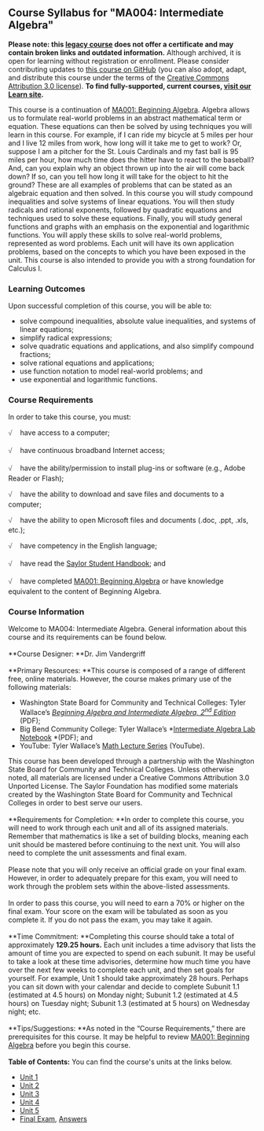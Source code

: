 Course Syllabus for "MA004: Intermediate Algebra"
-------------------------------------------------

**Please note: this [legacy course](https://sayloracademy.zendesk.com/hc/en-us/articles/206089967) does not offer a certificate and may contain 
broken links and outdated information.** Although archived, it is open 
for learning without registration or enrollment. Please consider contributing 
updates to [this course on GitHub](https://github.com/saylordotorg/course_ma004) 
(you can also adopt, adapt, and distribute this course under the terms of 
the [Creative Commons Attribution 3.0 license](http://creativecommons.org/licenses/by/3.0/)). **To find fully-supported, current courses, [visit our 
Learn site](https://learn.saylor.org).**

This course is a continuation of [MA001: Beginning
Algebra](http://www.saylor.org/courses/ma001/). Algebra allows us to
formulate real-world problems in an abstract mathematical term or
equation. These equations can then be solved by using techniques you
will learn in this course. For example, if I can ride my bicycle at 5
miles per hour and I live 12 miles from work, how long will it take me
to get to work? Or, suppose I am a pitcher for the St. Louis Cardinals
and my fast ball is 95 miles per hour, how much time does the hitter
have to react to the baseball? And, can you explain why an object thrown
up into the air will come back down? If so, can you tell how long it
will take for the object to hit the ground? These are all examples of
problems that can be stated as an algebraic equation and then solved. In
this course you will study compound inequalities and solve systems of
linear equations. You will then study radicals and rational exponents,
followed by quadratic equations and techniques used to solve these
equations. Finally, you will study general functions and graphs with an
emphasis on the exponential and logarithmic functions. You will apply
these skills to solve real-world problems, represented as word problems.
Each unit will have its own application problems, based on the concepts
to which you have been exposed in the unit. This course is also intended
to provide you with a strong foundation for Calculus I.

### Learning Outcomes

Upon successful completion of this course, you will be able to:

-   solve compound inequalities, absolute value inequalities, and
    systems of linear equations;
-   simplify radical expressions;
-   solve quadratic equations and applications, and also simplify
    compound fractions;
-   solve rational equations and applications;
-   use function notation to model real-world problems; and
-   use exponential and logarithmic functions.

### Course Requirements

In order to take this course, you must:  
  
 <span
style="color: rgb(85, 85, 85); font-family: 'Myriad Pro', 'Gill Sans', 'Gill Sans MT', Calibri, sans-serif; font-size: 14.545454025268555px; line-height: 21.81818199157715px; -webkit-text-size-adjust: none;">√
   </span>have access to a computer;  
  
 <span
style="color: rgb(85, 85, 85); font-family: 'Myriad Pro', 'Gill Sans', 'Gill Sans MT', Calibri, sans-serif; font-size: 14.545454025268555px; line-height: 21.81818199157715px; -webkit-text-size-adjust: none;">√
   </span>have continuous broadband Internet access;  
  
 <span
style="color: rgb(85, 85, 85); font-family: 'Myriad Pro', 'Gill Sans', 'Gill Sans MT', Calibri, sans-serif; font-size: 14.545454025268555px; line-height: 21.81818199157715px; -webkit-text-size-adjust: none;">√
   </span>have the ability/permission to install plug-ins or software
(e.g., Adobe Reader or Flash);  
  
 <span
style="color: rgb(85, 85, 85); font-family: 'Myriad Pro', 'Gill Sans', 'Gill Sans MT', Calibri, sans-serif; font-size: 14.545454025268555px; line-height: 21.81818199157715px; -webkit-text-size-adjust: none;">√
   </span>have the ability to download and save files and documents to a
computer;  
  
 <span
style="color: rgb(85, 85, 85); font-family: 'Myriad Pro', 'Gill Sans', 'Gill Sans MT', Calibri, sans-serif; font-size: 14.545454025268555px; line-height: 21.81818199157715px; -webkit-text-size-adjust: none;">√
   </span>have the ability to open Microsoft files and documents (.doc,
.ppt, .xls, etc.);  
  
 <span
style="color: rgb(85, 85, 85); font-family: 'Myriad Pro', 'Gill Sans', 'Gill Sans MT', Calibri, sans-serif; font-size: 14.545454025268555px; line-height: 21.81818199157715px; -webkit-text-size-adjust: none;">√
   </span>have competency in the English language;  
  
 <span
style="color: rgb(85, 85, 85); font-family: 'Myriad Pro', 'Gill Sans', 'Gill Sans MT', Calibri, sans-serif; font-size: 14.545454025268555px; line-height: 21.81818199157715px; -webkit-text-size-adjust: none;">√
   </span>have read the [Saylor Student
Handbook](http://www.xn--sayl-8ta/); and  
  
 <span
style="color: rgb(85, 85, 85); font-family: 'Myriad Pro', 'Gill Sans', 'Gill Sans MT', Calibri, sans-serif; font-size: 14.545454025268555px; line-height: 21.81818199157715px; -webkit-text-size-adjust: none;">√
   </span>have completed [MA001: Beginning
Algebra](http://www.saylor.org/courses/ma001/) or have knowledge
equivalent to the content of Beginning Algebra.

### Course Information

Welcome to MA004: Intermediate Algebra. General information about this
course and its requirements can be found below.  
    
 **Course Designer: **Dr. Jim Vandergriff  
    
 **Primary Resources: **This course is composed of a range of different
free, online materials. However, the course makes primary use of the
following materials:

-   Washington State Board for Community and Technical Colleges: Tyler
    Wallace’s *[Beginning Algebra and Intermediate Algebra,
    2<sup>nd</sup>
    Edition](https://resources.saylor.org/archived/wp-content/uploads/2011/12/SAYLOR-MA001-TEXT.pdf)*
    (PDF);
-   Big Bend Community College: Tyler Wallace’s *[Intermediate Algebra
    Lab
    Notebook](http://www.wallace.ccfaculty.org/book/MPC%20099%20Workbook.pdf) *(PDF);
    and
-   YouTube: Tyler Wallace’s [Math Lecture
    Series](http://www.youtube.com/user/wallacemath/videos?view=1)
    (YouTube).

This course has been developed through a partnership with the Washington
State Board for Community and Technical Colleges. Unless otherwise
noted, all materials are licensed under a Creative Commons Attribution
3.0 Unported License. The Saylor Foundation has modified some materials
created by the Washington State Board for Community and Technical
Colleges in order to best serve our users.  
    
 **Requirements for Completion: **In order to complete this course, you
will need to work through each unit and all of its assigned materials.
Remember that mathematics is like a set of building blocks, meaning each
unit should be mastered before continuing to the next unit. You will
also need to complete the unit assessments and final exam.  
    
 Please note that you will only receive an official grade on your final
exam. However, in order to adequately prepare for this exam, you will
need to work through the problem sets within the above-listed
assessments.  
    
 In order to pass this course, you will need to earn a 70% or higher on
the final exam. Your score on the exam will be tabulated as soon as you
complete it. If you do not pass the exam, you may take it again.  
    
 **Time Commitment: **Completing this course should take a total of
approximately **129.25 hours.** Each unit includes a time advisory that
lists the amount of time you are expected to spend on each subunit. It
may be useful to take a look at these time advisories, determine how
much time you have over the next few weeks to complete each unit, and
then set goals for yourself. For example, Unit 1 should take
approximately 28 hours. Perhaps you can sit down with your calendar and
decide to complete Subunit 1.1 (estimated at 4.5 hours) on Monday night;
Subunit 1.2 (estimated at 4.5 hours) on Tuesday night; Subunit 1.3
(estimated at 5 hours) on Wednesday night; etc.  
    
 **Tips/Suggestions: **As noted in the “Course Requirements,” there are
prerequisites for this course. It may be helpful to review [MA001:
Beginning Algebra](http://www.saylor.org/courses/ma001/) before you
begin this course.  
    
**Table of Contents:** You can find the course's units at the links below.

- [Unit 1](https://legacy.saylor.org/ma004/Unit01/)
- [Unit 2](https://legacy.saylor.org/ma004/Unit02/)
- [Unit 3](https://legacy.saylor.org/ma004/Unit03/)
- [Unit 4](https://legacy.saylor.org/ma004/Unit04/)
- [Unit 5](https://legacy.saylor.org/ma004/Unit05/)
- [Final Exam](http://saylordotorg.github.io/LegacyExams/MA/MA004/MA004-FinalExam.html), [Answers](http://saylordotorg.github.io/LegacyExams/MA/MA004/MA004-FinalExam-Answers.html)

